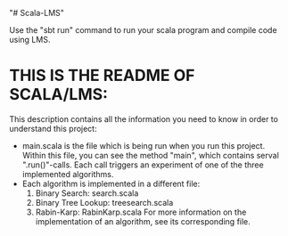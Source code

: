 "# Scala-LMS" 

Use the "sbt run" command to run your scala program and compile code using LMS.

# THIS IS THE README OF SCALA/LMS:

This description contains all the information you need to know in order to understand this project:

- main.scala is the file which is being run when you run this project. 
  Within this file, you can see the method "main", which contains serval ".run()"-calls. 
  Each call triggers an experiment of one of the three implemented algorithms. 
- Each algorithm is implemented in a different file:
    1. Binary Search:       search.scala
    2. Binary Tree Lookup:  treesearch.scala
    3. Rabin-Karp:          RabinKarp.scala
    For more information on the implementation of an algorithm, see its corresponding file.


    